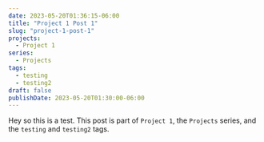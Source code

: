 ```yaml
---
date: 2023-05-20T01:36:15-06:00
title: "Project 1 Post 1"
slug: "project-1-post-1"
projects:
  - Project 1
series:
  - Projects
tags:
  - testing
  - testing2
draft: false
publishDate: 2023-05-20T01:30:00-06:00
---
```


Hey so this is a test. This post is part of `Project 1`, the `Projects` series, and the `testing` and `testing2` tags.
